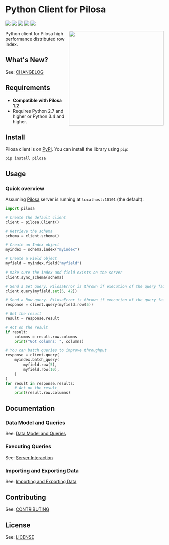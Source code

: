 # Python Client for Pilosa

<a href="https://github.com/pilosa"><img src="https://img.shields.io/badge/pilosa-1.2-blue.svg"></a>
<a href="https://pypi.python.org/pypi/pilosa"><img src="https://img.shields.io/pypi/v/pilosa.svg?maxAge=2592&updated=2"></a>
<a href="http://pilosa.readthedocs.io/en/latest/?badge=latest"><img src="https://img.shields.io/badge/docs-latest-brightgreen.svg?style=flat"></A>
<a href="https://travis-ci.org/pilosa/python-pilosa"><img src="https://api.travis-ci.org/pilosa/python-pilosa.svg?branch=master"></a>
<a href="https://coveralls.io/github/pilosa/python-pilosa?branch=master"><img src="https://coveralls.io/repos/github/pilosa/python-pilosa/badge.svg?branch=master"></a>

<img src="https://www.pilosa.com/img/ce.svg" style="float: right" align="right" height="301">

Python client for Pilosa high performance distributed row index.

## What's New?

See: [CHANGELOG](https://github.com/pilosa/python-pilosa/blob/master/CHANGELOG.md)

## Requirements

* **Compatible with Pilosa 1.2**
* Requires Python 2.7 and higher or Python 3.4 and higher.

## Install

Pilosa client is on [PyPI](https://pypi.python.org/pypi/pilosa). You can install the library using `pip`:

```
pip install pilosa
```

## Usage

### Quick overview

Assuming [Pilosa](https://github.com/pilosa/pilosa) server is running at `localhost:10101` (the default):

```python
import pilosa

# Create the default client
client = pilosa.Client()

# Retrieve the schema
schema = client.schema()

# Create an Index object
myindex = schema.index("myindex")

# Create a Field object
myfield = myindex.field("myfield")

# make sure the index and field exists on the server
client.sync_schema(schema)

# Send a Set query. PilosaError is thrown if execution of the query fails.
client.query(myfield.set(5, 42))

# Send a Row query. PilosaError is thrown if execution of the query fails.
response = client.query(myfield.row(5))

# Get the result
result = response.result

# Act on the result
if result:
    columns = result.row.columns
    print("Got columns: ", columns)

# You can batch queries to improve throughput
response = client.query(
    myindex.batch_query(
        myfield.row(5),
        myfield.row(10),
    )    
)
for result in response.results:
    # Act on the result
    print(result.row.columns)
```

## Documentation

### Data Model and Queries

See: [Data Model and Queries](https://github.com/pilosa/python-pilosa/blob/master/docs/data-model-queries.md)

### Executing Queries

See: [Server Interaction](https://github.com/pilosa/python-pilosa/blob/master/docs/server-interaction.md)

### Importing and Exporting Data

See: [Importing and Exporting Data](https://github.com/pilosa/python-pilosa/blob/master/docs/imports.md)

## Contributing

See: [CONTRIBUTING](https://github.com/pilosa/python-pilosa/blob/master/CONTRIBUTING.md)

## License

See: [LICENSE](https://github.com/pilosa/python-pilosa/blob/master/LICENSE)
